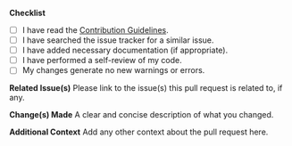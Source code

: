 **Checklist**

- [ ] I have read the [Contribution Guidelines](CONTRIBUTING.md).
- [ ] I have searched the issue tracker for a similar issue.
- [ ] I have added necessary documentation (if appropriate).
- [ ] I have performed a self-review of my code.
- [ ] My changes generate no new warnings or errors.

**Related Issue(s)**
Please link to the issue(s) this pull request is related to, if any.

**Change(s) Made**
A clear and concise description of what you changed.

**Additional Context**
Add any other context about the pull request here.
